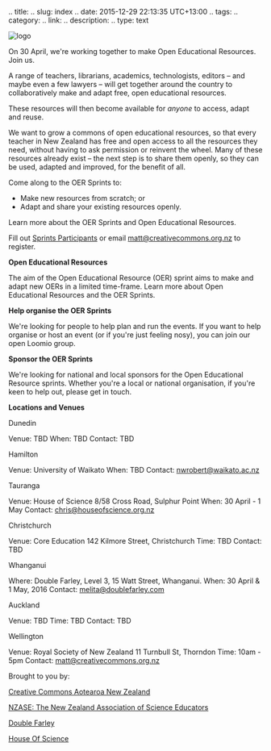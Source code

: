 .. title:
.. slug: index
.. date: 2015-12-29 22:13:35 UTC+13:00
.. tags: 
.. category: 
.. link: 
.. description: 
.. type: text

![logo](assets/img/logo.svg)

On 30 April, we're working together to make Open Educational Resources. Join us.

A range of teachers, librarians, academics, technologists, editors – and maybe even a few lawyers – will get together around the country to collaboratively make and adapt free, open educational resources.

These resources will then become available for *anyone* to access, adapt and reuse.

We want to grow a commons of open educational resources, so that every teacher in New Zealand has free and open access to all the resources they need, without having to ask permission or reinvent the wheel. Many of these resources already exist – the next step is to share them openly, so they can be used, adapted and improved, for the benefit of all.

Come along to the OER Sprints to:

- Make new resources from scratch; or
- Adapt and share your existing resources openly.

Learn more about the OER Sprints and Open Educational Resources.

Fill out [Sprints Participants](https://etherpad.net/p/OER_Sprints) or email matt@creativecommons.org.nz to register.

**Open Educational Resources**

The aim of the Open Educational Resource (OER) sprint aims to make and adapt new OERs in a limited time-frame. Learn more about Open Educational 
Resources and the OER Sprints.

**Help organise the OER Sprints**

We're looking for people to help plan and run the events. If you want to help organise or host an event (or if you're just feeling nosy), 
you can join our open Loomio group.

**Sponsor the OER Sprints**

We're looking for national and local sponsors for the Open Educational Resource sprints. Whether you're a local or national organisation, 
if you're keen to help out, please get in touch.

**Locations and Venues**

Dunedin

Venue: TBD
When: TBD
Contact: TBD

Hamilton

Venue: University of Waikato
When: TBD
Contact: nwrobert@waikato.ac.nz

Tauranga

Venue: House of Science
8/58 Cross Road, Sulphur Point
When: 30 April - 1 May
Contact: chris@houseofscience.org.nz

Christchurch

Venue: Core Education
142 Kilmore Street, Christchurch
Time: TBD
Contact: TBD

Whanganui

Where: Double Farley, Level 3, 15 Watt Street, Whanganui.
When: 30 April & 1 May, 2016
Contact: melita@doublefarley.com

Auckland

Venue: TBD
Time: TBD
Contact: TBD

Wellington

Venue: Royal Society of New Zealand
11 Turnbull St, Thorndon
Time: 10am - 5pm
Contact: matt@creativecommons.org.nz

Brought to you by:

[Creative Commons Aotearoa New Zealand](http://creativecommons.org.nz)

[NZASE: The New Zealand Association of Science Educators](http://nzase.org.nz/)
 
[Double Farley](http://www.doublefarley.com/)

[House Of Science](http://www.houseofscience.org.nz/)
